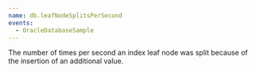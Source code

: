 ```yaml
---
name: db.leafNodeSplitsPerSecond
events:
  - OracleDatabaseSample
---
```


The number of times per second an index leaf node was split because of the insertion of an additional value.